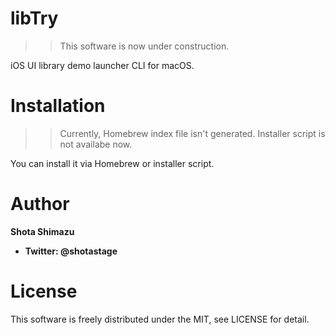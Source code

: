 # libTry

>> This software is now under construction.

iOS UI library demo launcher CLI for macOS.


# Installation

>> Currently, Homebrew index file isn't generated.
>> Installer script is not availabe now.

You can install it via Homebrew or installer script.


# Author

**Shota Shimazu**

- **Twitter: @shotastage**


# License

This software is freely distributed under the MIT, see LICENSE for detail.
